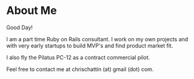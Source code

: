 # About Me

Good Day!

I am a part time Ruby on Rails consultant. I work on my own projects and with very early startups to build MVP's and find product market fit.

I also fly the Pilatus PC-12 as a contract commercial pilot.

Feel free to contact me at chrischattin (at) gmail (dot) com.
